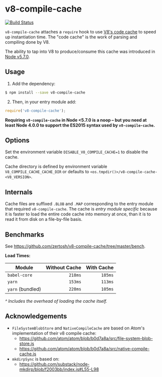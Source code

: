 # v8-compile-cache

[![Build Status](https://travis-ci.org/zertosh/v8-compile-cache.svg?branch=master)](https://travis-ci.org/zertosh/v8-compile-cache)

`v8-compile-cache` attaches a `require` hook to use [V8's code cache](https://v8project.blogspot.com/2015/07/code-caching.html) to speed up instantiation time. The "code cache" is the work of parsing and compiling done by V8.

The ability to tap into V8 to produce/consume this cache was introduced in [Node v5.7.0](https://nodejs.org/en/blog/release/v5.7.0/).

## Usage

1. Add the dependency:

  ```sh
  $ npm install --save v8-compile-cache
  ```

2. Then, in your entry module add:

  ```js
  require('v8-compile-cache');
  ```

**Requiring `v8-compile-cache` in Node <5.7.0 is a noop – but you need at least Node 4.0.0 to support the ES2015 syntax used by `v8-compile-cache`.**

## Options

Set the environment variable `DISABLE_V8_COMPILE_CACHE=1` to disable the cache.

Cache directory is defined by environment variable `V8_COMPILE_CACHE_CACHE_DIR` or defaults to `<os.tmpdir()>/v8-compile-cache-<V8_VERSION>`.

## Internals

Cache files are suffixed `.BLOB` and `.MAP` corresponding to the entry module that required `v8-compile-cache`. The cache is _entry module specific_ because it is faster to load the entire code cache into memory at once, than it is to read it from disk on a file-by-file basis.

## Benchmarks

See https://github.com/zertosh/v8-compile-cache/tree/master/bench.

**Load Times:**

| Module           | Without Cache | With Cache |
| ---------------- | -------------:| ----------:|
| `babel-core`     | `218ms`       | `185ms`    |
| `yarn`           | `153ms`       | `113ms`    |
| `yarn` (bundled) | `228ms`       | `105ms`    |

_^ Includes the overhead of loading the cache itself._

## Acknowledgements

* `FileSystemBlobStore` and `NativeCompileCache` are based on Atom's implementation of their v8 compile cache: 
  - https://github.com/atom/atom/blob/b0d7a8a/src/file-system-blob-store.js
  - https://github.com/atom/atom/blob/b0d7a8a/src/native-compile-cache.js
* `mkdirpSync` is based on:
  - https://github.com/substack/node-mkdirp/blob/f2003bb/index.js#L55-L98
